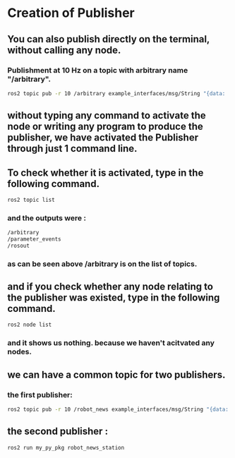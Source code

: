 # Creation of Publisher
##
##

## You can also publish directly on the terminal, without calling any node. 
### Publishment at 10 Hz on a topic with arbitrary name "/arbitrary".
```bash
ros2 topic pub -r 10 /arbitrary example_interfaces/msg/String "{data: 'hello from terminal'}" 
```
## without typing any command to activate the node or writing any program to produce the publisher, we have activated the Publisher through just 1 command line. 
## To check whether it is activated, type in the following command. 
```bash
ros2 topic list
```
### and the outputs were :
```bash
/arbitrary
/parameter_events
/rosout
```
### as can be seen above /arbitrary is on the list of topics.

## and if you check whether any node relating to the publisher was existed, type in the following command. 
```bash
ros2 node list
```
### and it shows us nothing. because we haven't acitvated any nodes.

## we can have a common topic for two publishers.
### the first publisher:
```bash
ros2 topic pub -r 10 /robot_news example_interfaces/msg/String "{data: 'hey jude'}"
```
## the second publisher :
```bash
ros2 run my_py_pkg robot_news_station
```
